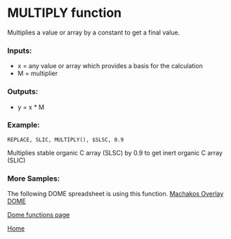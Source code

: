 # MULTIPLY function

Multiplies a value or array by a constant to get a final value.

### Inputs:
* x = any value or array which provides a basis for the calculation
* M = multiplier

### Outputs:
* y = x * M

### Example:
```
REPLACE, SLIC, MULTIPLY(), $SLSC, 0.9
```
Multiplies stable organic C array (SLSC) by 0.9 to get inert organic C array (SLIC)
 
### More Samples:
The following DOME spreadsheet is using this function.
[Machakos Overlay DOME](https://github.com/agmip/json-translation-samples/blob/master/Maize_Machakos/raw/Field_Overlay-Machakos-MAZ.xlsx?raw=true)

[Dome functions page](DOME_functions.md)

[Home](index.md)


